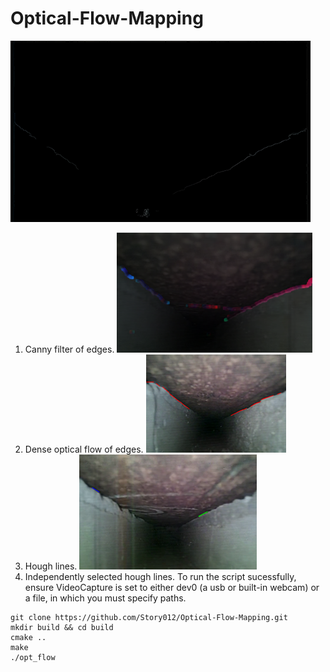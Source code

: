 # Optical-Flow-Mapping

![canny_filter.png](https://github.com/Story012/Optical-Flow-Mapping/blob/main/Flow%20mapping%20Images%20git/canny_filter.png)
1. Canny filter of edges.
![dense_optical_flow_of_edges.png](https://github.com/Story012/Optical-Flow-Mapping/blob/main/Flow%20mapping%20Images%20git/dense_optical_flow_of_edges.png)
2. Dense optical flow of edges.
![hough_lines.png](https://github.com/Story012/Optical-Flow-Mapping/blob/main/Flow%20mapping%20Images%20git/hough_lines.png)
3. Hough lines.
![independent_hough_lines.png](https://github.com/Story012/Optical-Flow-Mapping/blob/main/Flow%20mapping%20Images%20git/independent_hough_lines.png)
4. Independently selected hough lines.
To run the script sucessfully, ensure VideoCapture is set to either dev0 (a usb or built-in webcam) or a file, in which you must specify paths. 

```
git clone https://github.com/Story012/Optical-Flow-Mapping.git
mkdir build && cd build
cmake ..
make
./opt_flow
```
